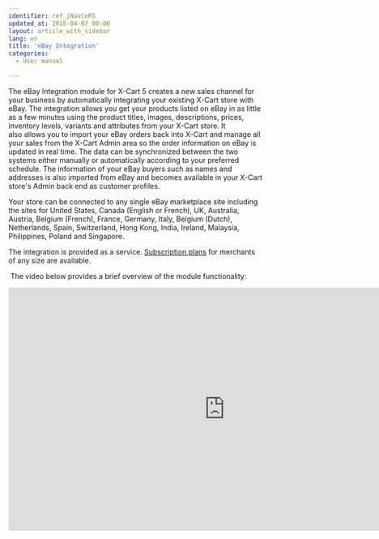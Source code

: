 ```yaml
---
identifier: ref_iNavCeR5
updated_at: 2016-04-07 00:00
layout: article_with_sidebar
lang: en
title: 'eBay Integration'
categories:
  - User manual

---
```



The eBay Integration module for X-Cart 5 creates a new sales channel for your business by automatically integrating your existing X-Cart store with eBay. The integration allows you get your products listed on eBay in as little as a few minutes using the product titles, images, descriptions, prices, inventory levels, variants and attributes from your X-Cart store. It also allows you to import your eBay orders back into X-Cart and manage all your sales from the X-Cart Admin area so the order information on eBay is updated in real time. The data can be synchronized between the two systems either manually or automatically according to your preferred schedule. The information of your eBay buyers such as names and addresses is also imported from eBay and becomes available in your X-Cart store's Admin back end as customer profiles.

Your store can be connected to any single eBay marketplace site including the sites for United States, Canada (English or French), UK, Australia, Austria, Belgium (French), France, Germany, Italy, Belgium (Dutch), Netherlands, Spain, Switzerland, Hong Kong, India, Ireland, Malaysia, Philippines, Poland and Singapore. 

The integration is provided as a service. [Subscription plans](http://www.x-cart.com/extensions/addons/ebay-integration.html) for merchants of any size are available.

 The video below provides a brief overview of the module functionality:

<iframe class="youtube-player" type="text/html" style="width: 853px; height: 480px" src="http://www.youtube.com/embed/yT5uUF7qs4o" frameborder="0"></iframe>